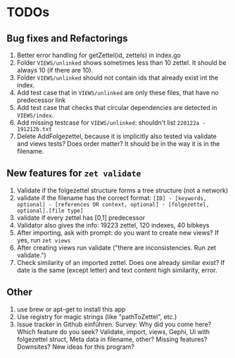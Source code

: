 # TODOs 

## Bug fixes and Refactorings

1. Better error handling for getZettel(id, zettels) in index.go
2. Folder `VIEWS/unlinked` shows sometimes less than 10 zettel. It should be always 10 (if there are 10).
3. Folder `VIEWS/unlinked` should not contain ids that already exist int the index.
4. Add test case that in `VIEWS/unlinked` are only these files, that have no predecessor link
5. Add test case that checks that circular dependencies are detected in `VIEWS/index`.
6. Add missing testcase for `VIEWS/unlinked`: shouldn't list `220122a - 191212b.txt`
7. Delete AddFolgezettel, because it is implicitly also tested via validate and views tests? Does order matter? It should be in the way it is in the filename.

## New features for `zet validate`

1. Validate if the folgezettel structure forms a tree structure (not a network)
2. validate if the filename has the correct format:
   `[ID] - [keywords, optional] - [references OR context, optional] - [folgezettel, optional].[file type]`
3. validate if every zettel has [0,1] predecessor
4. Validator also gives the info: 19223 zettel, 120 indexes, 40 bibkeys
5. After importing, ask with prompt: do you want to create new views? If yes, run `zet views`
6. After creating views run validate ("there are inconsistencies. Run zet validate.")
7. Check similarity of an imported zettel. Does one already similar exist? If date is the same (except letter) and text
    content high similarity, error.

## Other

1. use brew or apt-get to install this app
1. Use registry for magic strings (like "pathToZettel", etc.)
2. Issue tracker in Github einführen. Survey: Why did you come here? Which feature do you seek? Validate, import, views, Gephi, Ui
   with folgezettel struct, Meta data in filename, other? Missing features? Downsites? New ideas for this program?